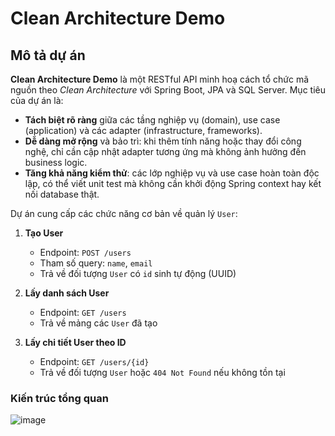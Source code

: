 # Clean Architecture Demo

## Mô tả dự án

**Clean Architecture Demo** là một RESTful API minh hoạ cách tổ chức mã nguồn theo _Clean Architecture_ với Spring Boot, JPA và SQL Server. Mục tiêu của dự án là:

- **Tách biệt rõ ràng** giữa các tầng nghiệp vụ (domain), use case (application) và các adapter (infrastructure, frameworks).
- **Dễ dàng mở rộng** và bảo trì: khi thêm tính năng hoặc thay đổi công nghệ, chỉ cần cập nhật adapter tương ứng mà không ảnh hưởng đến business logic.
- **Tăng khả năng kiểm thử**: các lớp nghiệp vụ và use case hoàn toàn độc lập, có thể viết unit test mà không cần khởi động Spring context hay kết nối database thật.

Dự án cung cấp các chức năng cơ bản về quản lý `User`:

1. **Tạo User**  
   - Endpoint: `POST /users`  
   - Tham số query: `name`, `email`  
   - Trả về đối tượng `User` có `id` sinh tự động (UUID)

2. **Lấy danh sách User**  
   - Endpoint: `GET /users`  
   - Trả về mảng các `User` đã tạo

3. **Lấy chi tiết User theo ID**  
   - Endpoint: `GET /users/{id}`  
   - Trả về đối tượng `User` hoặc `404 Not Found` nếu không tồn tại

### Kiến trúc tổng quan

![image](https://github.com/user-attachments/assets/be095c65-1f89-4890-b406-73d3cf78902b)
